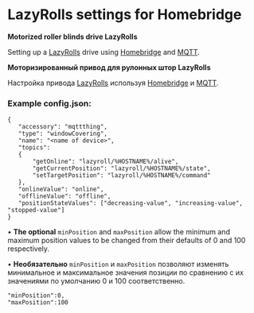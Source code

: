 
# LazyRolls settings for Homebridge

**Motorized roller blinds drive LazyRolls**

Setting up a [LazyRolls](https://github.com/ACE1046/LazyRolls) drive using [Homebridge](https://github.com/homebridge/homebridge) and [MQTT](https://github.com/arachnetech/homebridge-mqttthing).

**Моторизированный привод для рулонных штор LazyRolls**

Настройка привода [LazyRolls](https://github.com/ACE1046/LazyRolls)
используя [Homebridge](https://github.com/homebridge/homebridge) и [MQTT](https://github.com/arachnetech/homebridge-mqttthing). 

### Example config.json:

```
{
   "accessory": "mqttthing",
   "type": "windowCovering",
   "name": "<name of device>",
   "topics": 
   {
       "getOnline": "lazyroll/%HOSTNAME%/alive",
       "getCurrentPosition": "lazyroll/%HOSTNAME%/state",
       "setTargetPosition": "lazyroll/%HOSTNAME%/command"
   },
   "onlineValue": "online",
   "offlineValue": "offline",
   "positionStateValues": ["decreasing-value", "increasing-value", "stopped-value"]
}
```

• **The optional** `minPosition` and `maxPosition` allow the minimum and maximum position values to be changed from their defaults of 0 and 100 respectively.

• **Необязательно** `minPosition` и `maxPosition` позволяют изменять минимальное и максимальное значения позиции по сравнению с их значениями по умолчанию 0 и 100 соответственно.

```
"minPosition":0,
"maxPosition":100
```


